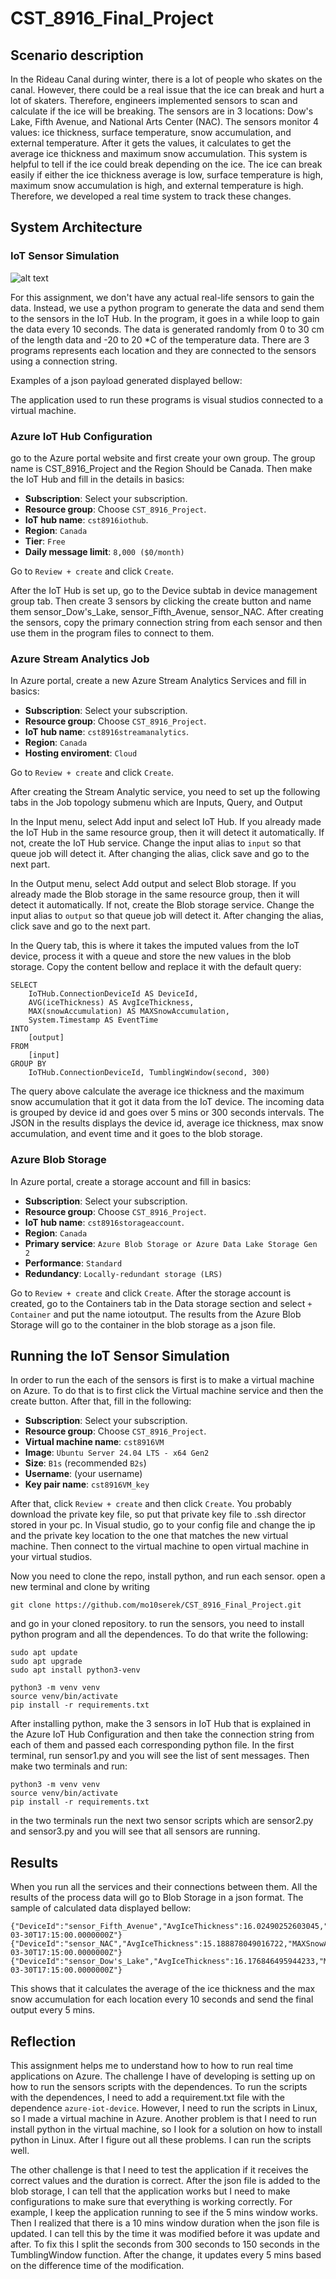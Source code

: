 # CST_8916_Final_Project

## Scenario description

In the Rideau Canal during winter, there is a lot of people who skates on the canal. However, there could be a real issue that the ice can break and hurt a lot of skaters. Therefore, engineers implemented sensors to scan and calculate if the ice will be breaking. The sensors are in 3 locations: Dow's Lake, Fifth Avenue, and National Arts Center (NAC). The sensors monitor 4 values: ice thickness, surface temperature, snow accumulation, and external temperature. After it gets the values, it calculates to get the average ice thickness and maximum snow accumulation. This system is helpful to tell if the ice could break depending on the ice. The ice can break easily if either the ice thickness average is low, surface temperature is high, maximum snow accumulation is high, and external temperature is high. Therefore, we developed a real time system to track these changes.

## System Architecture

### IoT Sensor Simulation

![alt text](Real_Time_System.drawio.png)

For this assignment, we don't have any actual real-life sensors to gain the data. Instead, we use a python program to generate the data and send them to the sensors in the IoT Hub. In the program, it goes in a while loop to gain the data every 10 seconds. The data is generated randomly from 0 to 30 cm of the length data and -20 to 20 *C of the temperature data. There are 3 programs represents each location and they are connected to the sensors using a connection string. 

Examples of a json payload generated displayed bellow:

The application used to run these programs is visual studios connected to a virtual machine.

### Azure IoT Hub Configuration

go to the Azure portal website and first create your own group. The group name is CST_8916_Project and the Region Should be Canada. Then make the IoT Hub and fill in the details in basics:

- **Subscription**: Select your subscription.
- **Resource group**: Choose `CST_8916_Project`.
- **IoT hub name**: `cst8916iothub`.
- **Region**: `Canada`
- **Tier**: `Free`
- **Daily message limit**: `8,000 ($0/month)`

Go to `Review + create` and click `Create`.

After the IoT Hub is set up, go to the Device subtab in device management group tab. Then create 3 sensors by clicking the create button and name them sensor_Dow's_Lake, sensor_Fifth_Avenue, sensor_NAC. After creating the sensors, copy the primary connection string from each sensor and then use them in the program files to connect to them.

### Azure Stream Analytics Job

In Azure portal, create a new Azure Stream Analytics Services and fill in basics:

- **Subscription**: Select your subscription.
- **Resource group**: Choose `CST_8916_Project`.
- **IoT hub name**: `cst8916streamanalytics`.
- **Region**: `Canada`
- **Hosting enviroment**: `Cloud`

Go to `Review + create` and click `Create`.

After creating the Stream Analytic service, you need to set up the following tabs in the Job topology submenu which are Inputs, Query, and Output

In the Input menu, select Add input and select IoT Hub. If you already made the IoT Hub in the same resource group, then it will detect it automatically. If not, create the IoT Hub service. Change the input alias to `input` so that queue job will detect it. After changing the alias, click save and go to the next part. 

In the Output menu, select Add output and select Blob storage. If you already made the Blob storage in the same resource group, then it will detect it automatically. If not, create the Blob storage service. Change the input alias to `output` so that queue job will detect it. After changing the alias, click save and go to the next part. 

In the Query tab, this is where it takes the imputed values from the IoT device, process it with a queue and store the new values in the blob storage. Copy the content bellow and replace it with the default query:

```
SELECT
    IoTHub.ConnectionDeviceId AS DeviceId,
    AVG(iceThickness) AS AvgIceThickness,
    MAX(snowAccumulation) AS MAXSnowAccumulation,
    System.Timestamp AS EventTime
INTO
    [output]
FROM
    [input]
GROUP BY
    IoTHub.ConnectionDeviceId, TumblingWindow(second, 300)
```

The query above calculate the average ice thickness and the maximum snow accumulation that it got it data from the IoT device. The incoming data is grouped by device id and goes over 5 mins or 300 seconds intervals. The JSON in the results displays the device id, average ice thickness, max snow accumulation, and event time and it goes to the blob storage.

### Azure Blob Storage

In Azure portal, create a storage account and fill in basics:

- **Subscription**: Select your subscription.
- **Resource group**: Choose `CST_8916_Project`.
- **IoT hub name**: `cst8916storageaccount`.
- **Region**: `Canada`
- **Primary service**: `Azure Blob Storage or Azure Data Lake Storage Gen 2`
- **Performance**: `Standard`
- **Redundancy**: `Locally-redundant storage (LRS)`

Go to `Review + create` and click `Create`. After the storage account is created, go to the Containers tab in the Data storage section and select `+ Container` and put the name iotoutput. The results from the Azure Blob Storage will go to the container in the blob storage as a json file. 

## Running the IoT Sensor Simulation

In order to run the each of the sensors is first is to make a virtual machine on Azure. To do that is to first click the Virtual machine service and then the create button. After that, fill in the following:

- **Subscription**: Select your subscription.
- **Resource group**: Choose `CST_8916_Project`.
- **Virtual machine name**: `cst8916VM`
- **Image**: `Ubuntu Server 24.04 LTS - x64 Gen2`
- **Size**: `B1s` (recommended `B2s`)
- **Username**: (your username)
- **Key pair name**: `cst8916VM_key`

After that, click `Review + create` and then click `Create`. You probably download the private key file, so put that private key file to .ssh director stored in your pc. In Visual studio, go to your config file and change the ip and the private key location to the one that matches the new virtual machine. Then connect to the virtual machine to open virtual machine in your virtual studios. 

Now you need to clone the repo, install python, and run each sensor. open a new terminal and clone by writing

```
git clone https://github.com/mo10serek/CST_8916_Final_Project.git
```

and go in your cloned repository. to run the sensors, you need to install python program and all the dependences. To do that write the following:

```
sudo apt update  
sudo apt upgrade
sudo apt install python3-venv

python3 -m venv venv
source venv/bin/activate
pip install -r requirements.txt
```

After installing python, make the 3 sensors in IoT Hub that is explained in the Azure IoT Hub Configuration and then take the connection string from each of them and passed each corresponding python file. In the first terminal, run sensor1.py and you will see the list of sent messages. Then make two terminals and run:

```
python3 -m venv venv
source venv/bin/activate
pip install -r requirements.txt
```

in the two terminals run the next two sensor scripts which are sensor2.py and sensor3.py and you will see that all sensors are running.

## Results

When you run all the services and their connections between them. All the results of the process data will go to Blob Storage in a json format. The sample of calculated data displayed bellow:

```
{"DeviceId":"sensor_Fifth_Avenue","AvgIceThickness":16.02490252603045,"MAXSnowAccumulation":29.471732850363964,"EventTime":"2025-03-30T17:15:00.0000000Z"}
{"DeviceId":"sensor_NAC","AvgIceThickness":15.188878049016722,"MAXSnowAccumulation":29.70508551982959,"EventTime":"2025-03-30T17:15:00.0000000Z"}
{"DeviceId":"sensor_Dow's_Lake","AvgIceThickness":16.176846495944233,"MAXSnowAccumulation":29.72179310109246,"EventTime":"2025-03-30T17:15:00.0000000Z"}
```

This shows that it calculates the average of the ice thickness and the max snow accumulation for each location every 10 seconds and send the final output every 5 mins.

## Reflection

This assignment helps me to understand how to how to run real time applications on Azure. The challenge I have of developing is setting up on how to run the sensors scripts with the dependences. To run the scripts with the dependences, I need to add a requirement.txt file with the dependence `azure-iot-device`. However, I need to run the scripts in Linux, so I made a virtual machine in Azure. Another problem is that I need to run install python in the virtual machine, so I look for a solution on how to install python in Linux. After I figure out all these problems. I can run the scripts well. 

The other challenge is that I need to test the application if it receives the correct values and the duration is correct. After the json file is added to the blob storage, I can tell that the application works but I need to make configurations to make sure that everything is working correctly. For example, I keep the application running to see if the 5 mins window works. Then I realized that there is a 10 mins window duration when the json file is updated. I can tell this by the time it was modified before it was update and after. To fix this I split the seconds from 300 seconds to 150 seconds in the TumblingWindow function. After the change, it updates every 5 mins based on the difference time of the modification. 